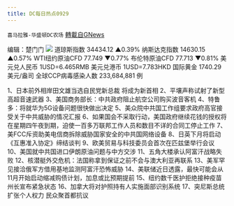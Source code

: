 ```yaml
---
title: DC每日热点0929
---
```

`喜马拉雅-华盛顿DC农场` [轉載自GNews](https://gnews.org/zh-hans/1563288/)

编辑：楚门门
![](https://assets.gnews.org/wp-content/uploads/2021/09/61CCDEA8-311F-4E4A-B96E-6978C429588F-scaled.jpeg)
道琼斯指数 34434.12 ▲0.39%
纳斯达克指数 14630.15 ▲0.57%
WTI纽约原油CFD 77.749 ▼0.77%
布伦特原油CFD 77.713 ▼0.81%
美元兑人民币 1USD=6.465RMB
美元兑港币 1USD=7.783HKD
国际黄金 1740.29 美元/盎司
全球CCP病毒感染人数 233,684,881 例

1、日本前外相岸田文雄当选自民党新总裁 将成为新首相
2、平壤声称试射了新型高超音速武器
3、美国商务部长：中共政府阻止航空公司购买波音客机
4、特鲁多：将就华为5G设备问题很快做出决定
5、美众院中共国工作组要求政府高官接受关于中共威胁的情况汇报
6、如果国会不采取行动，美国政府继续花钱的授权将在星期四午夜到期，迫使一百多万联邦工作人员和数目不详的合同工停止工作
7、美FCC斥资助美电信商拆除威胁国家安全的中共国网络设备
8、日英下月将启动《互惠准入协定》缔结谈判
9、欧美贸易与科技委员会首次在匹兹堡举行会议
10、美国就中共国进口伊朗原油问题与中方交涉
11、五角大楼承认阿富汗战略失败
12、核潜艇外交危机：法国称拿到保证之前不会与澳大利亚再联系
13、美军罕见接洽俄军方借用基地监测阿富汗恐怖威胁
14、美联储近日透露，最快可能会从11月开始启动缩减购债计划，加息或比预期提前
15、纽约数千医护拒绝接种疫苗 州长宣布紧急状态
16、加拿大将对护照持有人实施面部识别系统
17、突尼斯总统扩张个人权力 民众聚首都抗议
